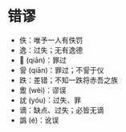 # 错谬
* 佚：唯予一人有佚罚
* 逸：过失；无有逸德
* 𠎝 (qiān)：罪过
* 諐 (qiān)：罪过；不諐于仪
* 跌：差错；不知一跌将赤吾之族
* 躗 (wèi)：谬误
* 訧 (yóu)：过失、罪
* 谪：缺点、过失；必皆无谪
* 譌 (é)：讹误

